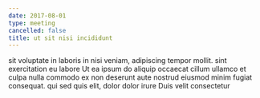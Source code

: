 ```yaml
---
date: 2017-08-01
type: meeting
cancelled: false
title: ut sit nisi incididunt
---
```

sit voluptate in laboris in nisi veniam, adipiscing tempor mollit. sint exercitation eu labore Ut ea ipsum do aliquip occaecat cillum ullamco et culpa nulla commodo ex non deserunt aute nostrud eiusmod minim fugiat consequat. qui sed quis elit, dolor dolor irure Duis velit consectetur